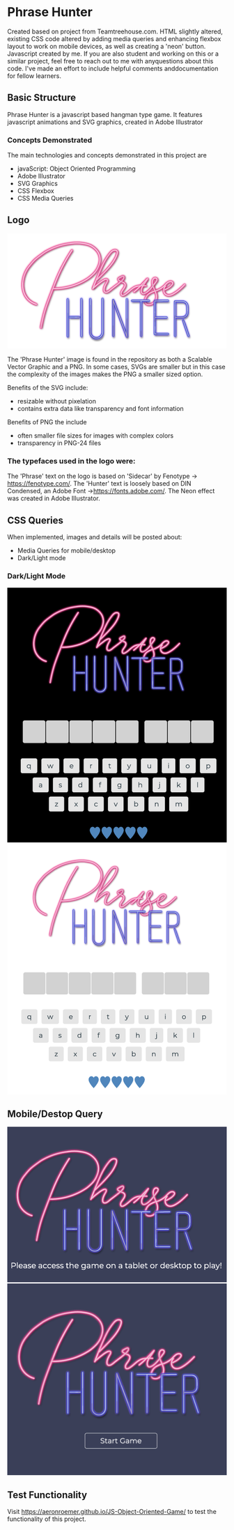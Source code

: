 # Phrase Hunter
Created based on project from Teamtreehouse.com. 
HTML slightly altered, existing CSS code altered by adding media queries and enhancing flexbox layout to work on mobile devices, as well as creating a 'neon' button. 
Javascript created by me. 
If you are also student and  working on this or a similar project, feel free to reach out to me with anyquestions about this code. I've made an effort to include helpful comments anddocumentation for fellow learners. 

## Basic Structure

Phrase Hunter is a javascript based hangman type game. It features javascript animations and SVG graphics, created in Adobe Illustrator

### Concepts Demonstrated

The main technologies and concepts demonstrated in this project are

* javaScript: Object Oriented Programming
* Adobe Illustrator
* SVG Graphics
* CSS Flexbox
* CSS Media Queries

## Logo
![Phrase Hunter Logo](/images/SplashImage.png)

The 'Phrase Hunter' image is found in the repository as both a Scalable Vector Graphic and a PNG. In some cases, SVGs are smaller but in this case the complexity of the images makes the PNG a smaller sized option. 

Benefits of the SVG include:
* resizable without pixelation
* contains extra data like transparency and font information

Benefits of PNG the include
* often smaller file sizes for images with complex colors
* transparency in PNG-24 files

### The typefaces used in the logo were:
The 'Phrase' text on the logo is based on 'Sidecar' by Fenotype -> https://fenotype.com/. The 'Hunter' text is loosely based on DIN Condensed, an Adobe Font ->https://fonts.adobe.com/. The Neon effect was created in Adobe Illustrator.

## CSS Queries
When implemented, images and details will be posted about: 

 * Media Queries for mobile/desktop
 * Dark/Light mode 

### Dark/Light Mode
![Dark Mode](/READMEimages/DarkMode.png)
![Light Mode](/READMEimages/LightMode.png)

## Mobile/Destop Query
![Mobile asks user to switch devices](/READMEimages/MediaQuery.png)
![Full Size Device Displays Correctly](/READMEimages/QueryOK.png)
## Test Functionality

Visit https://aeronroemer.github.io/JS-Object-Oriented-Game/ to test the functionality of this project. 

